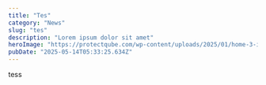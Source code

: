 ```yaml
---  
title: "Tes"  
category: "News"  
slug: "tes"  
description: "Lorem ipsum dolor sit amet"  
heroImage: "https://protectqube.com/wp-content/uploads/2025/01/home-3-illustration-min-768x803.png"  
pubDate: "2025-05-14T05:33:25.634Z"  
---
```


tess